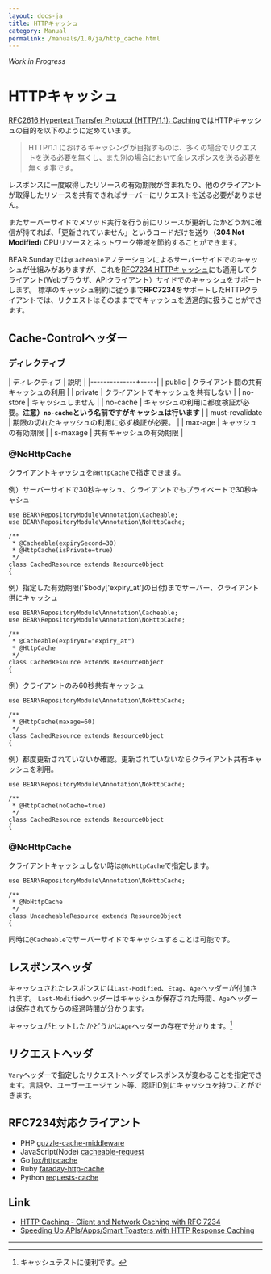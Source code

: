 ```yaml
---
layout: docs-ja
title: HTTPキャッシュ
category: Manual
permalink: /manuals/1.0/ja/http_cache.html
---
```


*Work in Progress*

# HTTPキャッシュ

[RFC2616 Hypertext Transfer Protocol (HTTP/1.1): Caching](https://triple-underscore.github.io/RFC2616-ja.html#section-13)ではHTTPキャッシュの目的を以下のように定めています。

>  HTTP/1.1 におけるキャッシングが目指すものは、多くの場合でリクエストを送る必要を無くし、また別の場合において全レスポンスを送る必要を無くす事です。

レスポンスに一度取得したリソースの有効期限が含まれたり、他のクライアントが取得したリソースを共有できればサーバーにリクエストを送る必要がありません。

またサーバーサイドでメソッド実行を行う前にリソースが更新したかどうかに確信が持てれば、「更新されていません」というコードだけを送り（**304 Not Modified**) CPUリソースとネットワーク帯域を節約することができます。

BEAR.Sundayでは`@Cacheable`アノテーションによるサーバーサイドでのキャッシュが仕組みがありますが、これを[RFC7234 HTTPキャッシュ](https://triple-underscore.github.io/RFC7234-ja.html)にも適用してクライアント(Webブラウザ、APIクライアント）サイドでのキャッシュをサポートします。
標準のキャッシュ制約に従う事で**RFC7234**をサポートしたHTTPクライアントでは、リクエストはそのままででキャッシュを透過的に扱うことができます。

## Cache-Controlヘッダー


### ディレクティブ

| ディレクティブ | 説明 |
|--------------+-----|
| public | クライアント間の共有キャッシュの利用 |
| private | クライアントでキャッシュを共有しない |
| no-store | キャッシュしません |
| no-cache | キャッシュの利用に都度検証が必要。**注意）`no-cache`という名前ですがキャッシュは行います** |
| must-revalidate | 期限の切れたキャッシュの利用に必ず検証が必要。 |
| max-age | キャッシュの有効期限 |
| s-maxage | 共有キャッシュの有効期限 |


### @NoHttpCache

クライアントキャッシュを`@HttpCache`で指定できます。

例）サーバーサイドで30秒キャシュ、クライアントでもプライベートで30秒キャシュ

```php?start_inline
use BEAR\RepositoryModule\Annotation\Cacheable;
use BEAR\RepositoryModule\Annotation\NoHttpCache;

/**
 * @Cacheable(expirySecond=30)
 * @HttpCache(isPrivate=true)
 */
class CachedResource extends ResourceObject
{
```

例）指定した有効期限('$body['expiry_at']の日付)までサーバー、クライアント供にキャッシュ

```php?start_inline
use BEAR\RepositoryModule\Annotation\Cacheable;
use BEAR\RepositoryModule\Annotation\NoHttpCache;

/**
 * @Cacheable(expiryAt="expiry_at")
 * @HttpCache
 */
class CachedResource extends ResourceObject
{
```

例）クライアントのみ60秒共有キャッシュ

```php?start_inline
use BEAR\RepositoryModule\Annotation\NoHttpCache;

/**
 * @HttpCache(maxage=60)
 */
class CachedResource extends ResourceObject
{
```

例）都度更新されていないか確認。更新されていないならクライアント共有キャッシュを利用。

```php?start_inline
use BEAR\RepositoryModule\Annotation\NoHttpCache;

/**
 * @HttpCache(noCache=true)
 */
class CachedResource extends ResourceObject
{
```

### @NoHttpCache

クライアントキャッシュしない時は`@NoHttpCache`で指定します。

```php?start_inline
use BEAR\RepositoryModule\Annotation\NoHttpCache;

/**
 * @NoHttpCache
 */
class UncacheableResource extends ResourceObject
{
```

同時に`@Cacheable`でサーバーサイドでキャッシュすることは可能です。

## レスポンスヘッダ

キャッシュされたレスポンスには`Last-Modified`、`Etag`、`Age`ヘッダーが付加されます。
`Last-Modified`ヘッダーはキャッシュが保存された時間、`Age`ヘッダーは保存されてからの経過時間が分かります。

キャッシュがヒットしたかどうかは`Age`ヘッダーの存在で分かります。[^1]

## リクエストヘッダ

`Vary`ヘッダーで指定したリクエストヘッダでレスポンスが変わることを指定できます。言語や、ユーザーエージェント等、認証ID別にキャッシュを持つことができます。


## RFC7234対応クライアント

 * PHP [guzzle-cache-middleware](https://github.com/Kevinrob/guzzle-cache-middleware)
 * JavaScript(Node) [cacheable-request](https://www.npmjs.com/package/cacheable-request)
 * Go [lox/httpcache](https://github.com/lox/httpcache)
 * Ruby [faraday-http-cache](https://github.com/plataformatec/faraday-http-cache)
 * Python [requests-cache](https://pypi.org/project/requests-cache/)

## Link

 * [HTTP Caching - Client and Network Caching with RFC 7234](https://www.youtube.com/watch?v=761puUy8ir4)
 * [Speeding Up APIs/Apps/Smart Toasters with HTTP Response Caching](https://blog.apisyouwonthate.com/speeding-up-apis-apps-smart-toasters-with-http-response-caching-a67becf829c6)

----

[^1]: キャッシュテストに便利です。